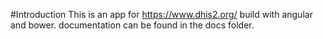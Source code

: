 #Introduction
This is an app for https://www.dhis2.org/  build with angular and bower. documentation can be found in the docs folder.
